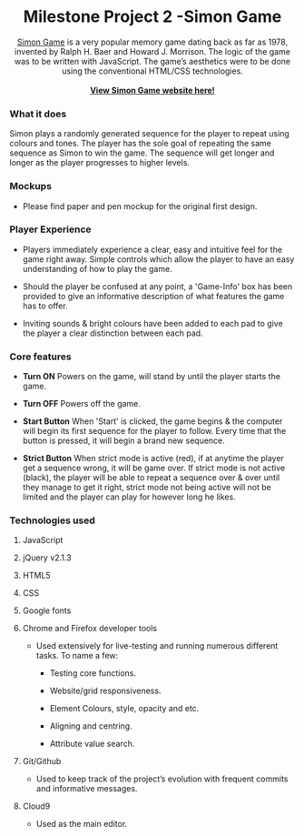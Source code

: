 <h1 align="center">
Milestone Project 2 -Simon Game 
</h1>

<div align="center"> 

[Simon Game](https://assugeni.github.io/milestone-simon/) is a very popular memory game dating back as far as 1978, invented by Ralph H. Baer and Howard J. Morrison. The logic of the game was to be written with JavaScript. The game’s aesthetics were to be done using the conventional HTML/CSS technologies.
<br><br>
[**View Simon Game website here!**](https://assugeni.github.io/milestone-simon/)


</div>

### What it does

Simon plays a randomly generated sequence for the player to repeat using colours and tones. The player has the sole goal of repeating the same sequence as Simon to win the game. The sequence will get longer and longer as the player progresses to higher levels.

### Mockups 

- Please find paper and pen mockup for the original first design.

### Player Experience

- Players immediately experience a clear, easy and intuitive feel for the game right away. Simple controls which allow the player to have an easy understanding of how to play the game. 
- Should the player be confused at any point, a 'Game-Info' box has been provided to give an informative description of what features the game has to offer.

- Inviting sounds & bright colours have been added to each pad to give the player a clear distinction between each pad.


### Core features

- **Turn ON**
Powers on the game, will stand by until the player starts the game.

- **Turn OFF**
Powers off the game.

- **Start Button**
When 'Start' is clicked, the game begins & the computer will begin its first sequence for the player to follow. Every time that the button is pressed, it will begin a brand new sequence.

- **Strict Button**
When strict mode is active (red), if at anytime the player get a sequence wrong, it will be game over. If strict mode is not active (black), the player will be able to repeat a sequence over & over until they manage to get it right, strict mode not being active will not be limited and the player can play for however long he likes.

### Technologies used 

1.  JavaScript

2.  jQuery v2.1.3

3.  HTML5

4.  CSS

5. Google fonts

14. Chrome and Firefox developer tools

    -   Used extensively for live-testing and running numerous different tasks.
        To name a few:

        -   Testing core functions.

        -   Website/grid responsiveness.

        -   Element Colours, style, opacity and etc.

        -   Aligning and centring.

        -   Attribute value search.
        

15. Git/Github

    -   Used to keep track of the project’s evolution with frequent commits and
        informative messages.


16. Cloud9

    -   Used as the main editor.



